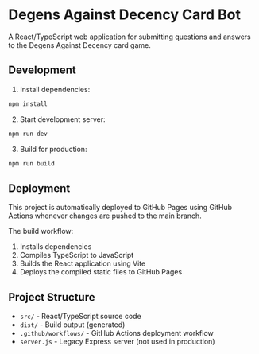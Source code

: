 # Degens Against Decency Card Bot

A React/TypeScript web application for submitting questions and answers to the Degens Against Decency card game.

## Development

1. Install dependencies:
```bash
npm install
```

2. Start development server:
```bash
npm run dev
```

3. Build for production:
```bash
npm run build
```

## Deployment

This project is automatically deployed to GitHub Pages using GitHub Actions whenever changes are pushed to the main branch.

The build workflow:
1. Installs dependencies
2. Compiles TypeScript to JavaScript 
3. Builds the React application using Vite
4. Deploys the compiled static files to GitHub Pages

## Project Structure

- `src/` - React/TypeScript source code
- `dist/` - Build output (generated)
- `.github/workflows/` - GitHub Actions deployment workflow
- `server.js` - Legacy Express server (not used in production)